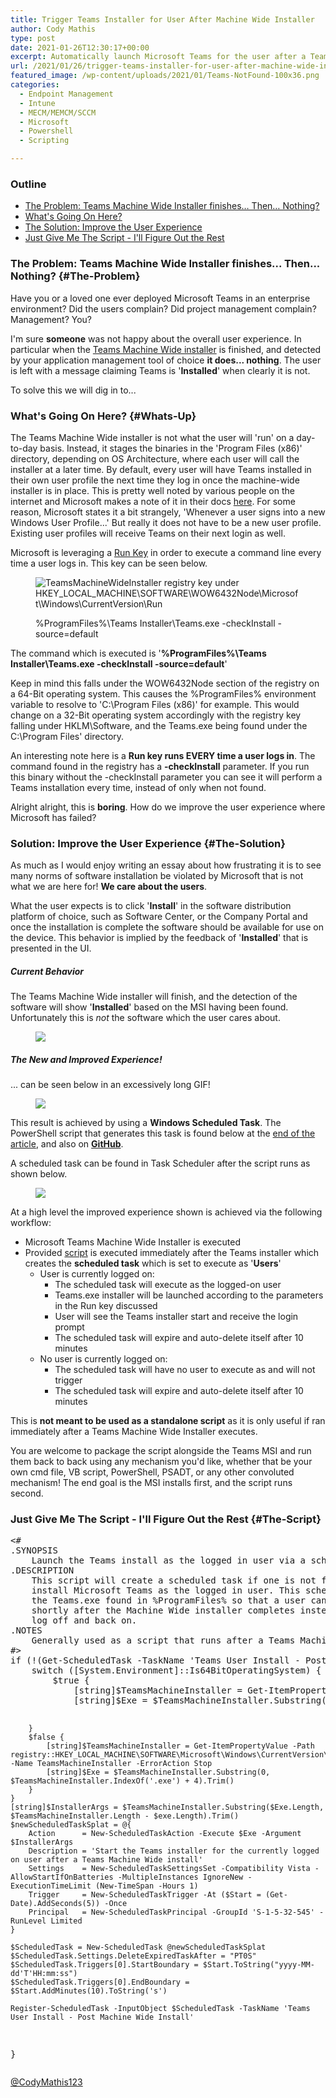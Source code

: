 ```yaml
---
title: Trigger Teams Installer for User After Machine Wide Installer
author: Cody Mathis
type: post
date: 2021-01-26T12:30:17+00:00
excerpt: Automatically launch Microsoft Teams for the user after a Teams Machine Wide Installer is completed. Improved user experience
url: /2021/01/26/trigger-teams-installer-for-user-after-machine-wide-installer/
featured_image: /wp-content/uploads/2021/01/Teams-NotFound-100x36.png
categories:
  - Endpoint Management
  - Intune
  - MECM/MEMCM/SCCM
  - Microsoft
  - Powershell
  - Scripting

---
```

### Outline

  * [The Problem: Teams Machine Wide Installer finishes… Then… Nothing?](#The-Problem)
  * [What's Going On Here?](#Whats-Up)
  * [The Solution: Improve the User Experience](#The-Solution)
  * [Just Give Me The Script - I'll Figure Out the Rest](#The-Script)

### The Problem: Teams Machine Wide Installer finishes... Then... Nothing? {#The-Problem}

Have you or a loved one ever deployed Microsoft Teams in an enterprise environment? Did the users complain? Did project management complain? Management? You? 

I'm sure **someone** was not happy about the overall user experience. In particular when the [Teams Machine Wide installer](https://docs.microsoft.com/en-us/microsoftteams/msi-deployment) is finished, and detected by your application management tool of choice **it does... nothing**. The user is left with a message claiming Teams is '**Installed**' when clearly it is not. 

To solve this we will dig in to...

### What's Going On Here? {#Whats-Up}

The Teams Machine Wide installer is not what the user will 'run' on a day-to-day basis. Instead, it stages the binaries in the 'Program Files (x86)' directory, depending on OS Architecture, where each user will call the installer at a later time. By default, every user will have Teams installed in their own user profile the next time they log in once the machine-wide installer is in place. This is pretty well noted by various people on the internet and Microsoft makes a note of it in their docs [here](https://docs.microsoft.com/en-us/microsoftteams/msi-deployment#pc-installation). For some reason, Microsoft states it a bit strangely, 'Whenever a user signs into a new Windows User Profile...' But really it does not have to be a new user profile. Existing user profiles will receive Teams on their next login as well.

Microsoft is leveraging a [Run Key](https://docs.microsoft.com/en-us/windows/win32/setupapi/run-and-runonce-registry-keys) in order to execute a command line every time a user logs in. This key can be seen below.<figure class="wp-block-image size-full">

![TeamsMachineWideInstaller registry key under HKEY_LOCAL_MACHINE\SOFTWARE\WOW6432Node\Microsoft\Windows\CurrentVersion\Run](https://sysmansquad.com/wp-content/uploads/2021/01/TeamsRunOnce.png) <figcaption>%ProgramFiles%\Teams Installer\Teams.exe -checkInstall -source=default</figcaption></figure> 

The command which is executed is '**%ProgramFiles%\Teams Installer\Teams.exe -checkInstall -source=default**'

Keep in mind this falls under the WOW6432Node section of the registry on a 64-Bit operating system. This causes the %ProgramFiles% environment variable to resolve to 'C:\Program Files (x86)' for example. This would change on a 32-Bit operating system accordingly with the registry key falling under HKLM\Software, and the Teams.exe being found under the C:\Program Files' directory.

An interesting note here is a **Run key runs EVERY time a user logs in**. The command found in the registry has a **-checkInstall** parameter. If you run this binary without the -checkInstall parameter you can see it will perform a Teams installation every time, instead of only when not found.

Alright alright, this is **boring**. How do we improve the user experience where Microsoft has failed?

### Solution: Improve the User Experience {#The-Solution}

As much as I would enjoy writing an essay about how frustrating it is to see many norms of software installation be violated by Microsoft that is not what we are here for! **We care about the users**.

What the user expects is to click '**Install**' in the software distribution platform of choice, such as Software Center, or the Company Portal and once the installation is complete the software should be available for use on the device. This behavior is implied by the feedback of '**Installed**' that is presented in the UI. 

##### Current Behavior

The Teams Machine Wide installer will finish, and the detection of the software will show '**Installed**' based on the MSI having been found. Unfortunately this is _not_ the software which the user cares about. <figure class="wp-block-image size-full">

![](https://sysmansquad.com/wp-content/uploads/2021/01/Teams-NotFound.png) </figure> 

##### The New and Improved Experience!

... can be seen below in an excessively long GIF!<figure class="wp-block-image size-large">

![](https://sysmansquad.com/wp-content/uploads/2021/01/0TCMvCmzxY.gif) </figure> 

This result is achieved by using a **Windows Scheduled Task**. The PowerShell script that generates this task is found below at the [end of the article](#The-Script), and also on [<strong>GitHub</strong>](https://github.com/CodyMathis123/CM-Ramblings/blob/master/New-PostTeamsMachineWideInstallScheduledTask.ps1).

A scheduled task can be found in Task Scheduler after the script runs as shown below.<figure class="wp-block-image size-full">

![](https://sysmansquad.com/wp-content/uploads/2021/01/Teams-TaskRunning-1.png) </figure> 

At a high level the improved experience shown is achieved via the following workflow:

  * Microsoft Teams Machine Wide Installer is executed
  * Provided [script](#The-Script) is executed immediately after the Teams installer which creates the **scheduled task** which is set to execute as '**Users**'
      * User is currently logged on:
          * The scheduled task will execute as the logged-on user
          * Teams.exe installer will be launched according to the parameters in the Run key discussed
          * User will see the Teams installer start and receive the login prompt
          * The scheduled task will expire and auto-delete itself after 10 minutes
      * No user is currently logged on:
          * The scheduled task will have no user to execute as and will not trigger
          * The scheduled task will expire and auto-delete itself after 10 minutes

This is **not meant to be used as a standalone script** as it is only useful if ran immediately after a Teams Machine Wide Installer executes. 

You are welcome to package the script alongside the Teams MSI and run them back to back using any mechanism you'd like, whether that be your own cmd file, VB script, PowerShell, PSADT, or any other convoluted mechanism! The end goal is the MSI installs first, and the script runs second.

### Just Give Me The Script - I'll Figure Out the Rest {#The-Script}

<div class="wp-block-codemirror-blocks-code-block code-block">
  <pre class="CodeMirror" data-setting="{&quot;mode&quot;:&quot;powershell&quot;,&quot;mime&quot;:&quot;application/x-powershell&quot;,&quot;theme&quot;:&quot;default&quot;,&quot;lineNumbers&quot;:true,&quot;styleActiveLine&quot;:true,&quot;lineWrapping&quot;:true,&quot;readOnly&quot;:false,&quot;fileName&quot;:&quot;New-PostTeamsMachineWideInstallScheduledTask.ps1&quot;,&quot;language&quot;:&quot;PowerShell&quot;,&quot;modeName&quot;:&quot;powershell&quot;}">&lt;#
.SYNOPSIS
    Launch the Teams install as the logged in user via a scheduled task
.DESCRIPTION
    This script will create a scheduled task if one is not found which is used to
    install Microsoft Teams as the logged in user. This scheduled task executes
    the Teams.exe found in %ProgramFiles% so that a user can start using Teams
    shortly after the Machine Wide installer completes instead of having to 
    log off and back on.
.NOTES
    Generally used as a script that runs after a Teams Machine Wide Installer completes
#&gt;
if (!(Get-ScheduledTask -TaskName 'Teams User Install - Post Machine Wide Install' -ErrorAction SilentlyContinue)) {
    switch ([System.Environment]::Is64BitOperatingSystem) {
        $true {
            [string]$TeamsMachineInstaller = Get-ItemPropertyValue -Path registry::HKEY_LOCAL_MACHINE\SOFTWARE\WOW6432Node\Microsoft\Windows\CurrentVersion\Run\ -Name TeamsMachineInstaller -ErrorAction Stop
            [string]$Exe = $TeamsMachineInstaller.Substring(0, $TeamsMachineInstaller.IndexOf('.exe') + 4).Trim() -Replace "C:\\Program Files\\", "${env:ProgramFiles(x86)}\"
    
        }
        $false {
            [string]$TeamsMachineInstaller = Get-ItemPropertyValue -Path registry::HKEY_LOCAL_MACHINE\SOFTWARE\Microsoft\Windows\CurrentVersion\Run\ -Name TeamsMachineInstaller -ErrorAction Stop
            [string]$Exe = $TeamsMachineInstaller.Substring(0, $TeamsMachineInstaller.IndexOf('.exe') + 4).Trim()
        }
    }
    [string]$InstallerArgs = $TeamsMachineInstaller.Substring($Exe.Length, $TeamsMachineInstaller.Length - $exe.Length).Trim()
    $newScheduledTaskSplat = @{
        Action      = New-ScheduledTaskAction -Execute $Exe -Argument $InstallerArgs
        Description = 'Start the Teams installer for the currently logged on user after a Teams Machine Wide install'
        Settings    = New-ScheduledTaskSettingsSet -Compatibility Vista -AllowStartIfOnBatteries -MultipleInstances IgnoreNew -ExecutionTimeLimit (New-TimeSpan -Hours 1)
        Trigger     = New-ScheduledTaskTrigger -At ($Start = (Get-Date).AddSeconds(5)) -Once
        Principal   = New-ScheduledTaskPrincipal -GroupId 'S-1-5-32-545' -RunLevel Limited
    }
    
    $ScheduledTask = New-ScheduledTask @newScheduledTaskSplat
    $ScheduledTask.Settings.DeleteExpiredTaskAfter = "PT0S"
    $ScheduledTask.Triggers[0].StartBoundary = $Start.ToString("yyyy-MM-dd'T'HH:mm:ss")
    $ScheduledTask.Triggers[0].EndBoundary = $Start.AddMinutes(10).ToString('s')
    
    Register-ScheduledTask -InputObject $ScheduledTask -TaskName 'Teams User Install - Post Machine Wide Install'
}</pre>
</div>

[@CodyMathis123](https://twitter.com/CodyMathis123)

